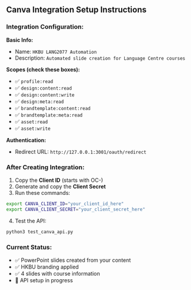 ## Canva Integration Setup Instructions

### Integration Configuration:

**Basic Info:**
- Name: `HKBU LANG2077 Automation`
- Description: `Automated slide creation for Language Centre courses`

**Scopes (check these boxes):**
- ✅ `profile:read`
- ✅ `design:content:read`  
- ✅ `design:content:write`
- ✅ `design:meta:read`
- ✅ `brandtemplate:content:read`
- ✅ `brandtemplate:meta:read`
- ✅ `asset:read`
- ✅ `asset:write`

**Authentication:**
- Redirect URL: `http://127.0.0.1:3001/oauth/redirect`

### After Creating Integration:

1. Copy the **Client ID** (starts with OC-)
2. Generate and copy the **Client Secret**
3. Run these commands:

```bash
export CANVA_CLIENT_ID="your_client_id_here"
export CANVA_CLIENT_SECRET="your_client_secret_here"
```

4. Test the API:
```bash
python3 test_canva_api.py
```

### Current Status:
- ✅ PowerPoint slides created from your content
- ✅ HKBU branding applied
- ✅ 4 slides with course information
- 🔄 API setup in progress
